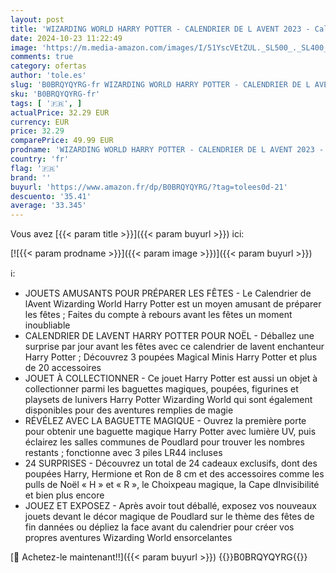 ```yaml
---
layout: post
title: 'WIZARDING WORLD HARRY POTTER - CALENDRIER DE L AVENT 2023 - Calendrier de L Avent pour Noël Avec 24 Surprises  Figurines et Accessoires Exclusifs - Harry Potter - Jouet Enfant 6 Ans et +'
date: 2024-10-23 11:22:49
image: 'https://m.media-amazon.com/images/I/51YscVEtZUL._SL500_._SL400_.jpg'
comments: true
category: ofertas
author: 'tole.es'
slug: 'B0BRQYQYRG-fr WIZARDING WORLD HARRY POTTER - CALENDRIER DE L AVENT 2023...'
sku: 'B0BRQYQYRG-fr'
tags: [ '🇫🇷', ]
actualPrice: 32.29 EUR
currency: EUR
price: 32.29
comparePrice: 49.99 EUR
prodname: 'WIZARDING WORLD HARRY POTTER - CALENDRIER DE L AVENT 2023 - Calendrier de L Avent pour Noël Avec 24 Surprises  Figurines et Accessoires Exclusifs - Harry Potter - Jouet Enfant 6 Ans et +'
country: 'fr'
flag: '🇫🇷'
brand: ''
buyurl: 'https://www.amazon.fr/dp/B0BRQYQYRG/?tag=tolees0d-21'
descuento: '35.41'
average: '33.345'
---
```


Vous avez [{{< param title >}}]({{< param buyurl >}}) ici:

[![{{< param prodname >}}]({{< param image >}})]({{< param buyurl >}})

ℹ️:

- JOUETS AMUSANTS POUR PRÉPARER LES FÊTES - Le Calendrier de lAvent Wizarding World Harry Potter est un moyen amusant de préparer les fêtes ; Faites du compte à rebours avant les fêtes un moment inoubliable
- CALENDRIER DE LAVENT HARRY POTTER POUR NOËL - Déballez une surprise par jour avant les fêtes avec ce calendrier de lavent enchanteur Harry Potter ; Découvrez 3 poupées Magical Minis Harry Potter et plus de 20 accessoires
- JOUET À COLLECTIONNER - Ce jouet Harry Potter est aussi un objet à collectionner parmi les baguettes magiques, poupées, figurines et playsets de lunivers Harry Potter Wizarding World qui sont également disponibles pour des aventures remplies de magie
- RÉVÉLEZ AVEC LA BAGUETTE MAGIQUE - Ouvrez la première porte pour obtenir une baguette magique Harry Potter avec lumière UV, puis éclairez les salles communes de Poudlard pour trouver les nombres restants ; fonctionne avec 3 piles LR44 incluses
- 24 SURPRISES - Découvrez un total de 24 cadeaux exclusifs, dont des poupées Harry, Hermione et Ron de 8 cm et des accessoires comme les pulls de Noël « H » et « R », le Choixpeau magique, la Cape dInvisibilité et bien plus encore
- JOUEZ ET EXPOSEZ - Après avoir tout déballé, exposez vos nouveaux jouets devant le décor magique de Poudlard sur le thème des fêtes de fin dannées ou dépliez la face avant du calendrier pour créer vos propres aventures Wizarding World ensorcelantes

[🛒 Achetez-le maintenant!!]({{< param buyurl >}})
{{<world>}}B0BRQYQYRG{{</world>}}
